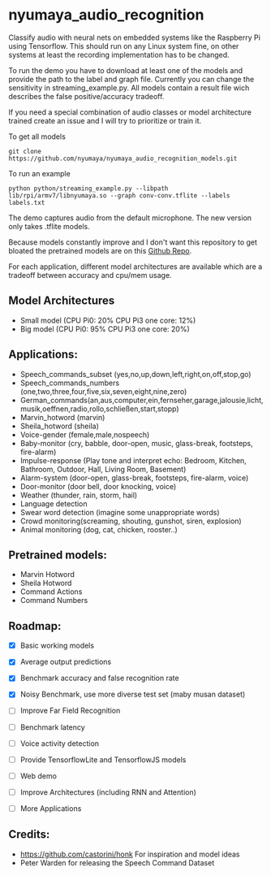 # nyumaya_audio_recognition
Classify audio with neural nets on embedded systems like the Raspberry Pi using Tensorflow. This should run on any Linux system fine, on other systems at least the recording implementation has to be changed.

To run the demo you have to download at least one of the models and provide the path to the label and graph file. Currently you can change the sensitivity in streaming_example.py. All models contain a result file wich describes the false positive/accuracy tradeoff. 

If you need a special combination of audio classes or model architecture trained create an issue and I will try to prioritize or train it.




To get all models

```
git clone https://github.com/nyumaya/nyumaya_audio_recognition_models.git
```
To run an example
```
python python/streaming_example.py --libpath lib/rpi/armv7/libnyumaya.so --graph conv-conv.tflite --labels labels.txt
```
The demo captures audio from the default microphone. The new version only takes .tflite models.

Because models constantly improve and I don't want this repository to get bloated the pretrained models are on this [Github Repo](https://github.com/nyumaya/nyumaya_audio_recognition_models).

For each application, different model architectures are available which are a tradeoff between accuracy and cpu/mem usage.

## Model Architectures
- Small model  (CPU Pi0: 20% CPU Pi3 one core: 12%)
- Big model    (CPU Pi0: 95% CPU Pi3 one core: 20%)


## Applications:
- Speech_commands_subset (yes,no,up,down,left,right,on,off,stop,go)
- Speech_commands_numbers (one,two,three,four,five,six,seven,eight,nine,zero)
- German_commands(an,aus,computer,ein,fernseher,garage,jalousie,licht,musik,oeffnen,radio,rollo,schließen,start,stopp)
- Marvin_hotword (marvin)
- Sheila_hotword (sheila)
- Voice-gender (female,male,nospeech)
- Baby-monitor (cry, babble, door-open, music, glass-break, footsteps, fire-alarm)
- Impulse-response (Play tone and interpret echo: Bedroom, Kitchen, Bathroom, Outdoor, Hall, Living Room, Basement)
- Alarm-system (door-open, glass-break, footsteps, fire-alarm, voice)
- Door-monitor (door bell, door knocking, voice)
- Weather (thunder, rain, storm, hail)
- Language detection
- Swear word detection (imagine some unappropriate words)
- Crowd monitoring(screaming, shouting, gunshot, siren, explosion)
- Animal monitoring (dog, cat, chicken, rooster..)

## Pretrained models:
- Marvin Hotword
- Sheila Hotword
- Command Actions
- Command Numbers

## Roadmap:
- [x] Basic working models
- [X] Average output predictions
- [X] Benchmark accuracy and false recognition rate
- [X] Noisy Benchmark, use more diverse test set (maby musan dataset)
- [ ] Improve Far Field Recognition
- [ ] Benchmark latency
- [ ] Voice activity detection
- [ ] Provide TensorflowLite and TensorflowJS models
- [ ] Web demo
- [ ] Improve Architectures (including RNN and Attention)
- [ ] More Applications 


## Credits:
- https://github.com/castorini/honk For inspiration and model ideas
- Peter Warden for releasing the Speech Command Dataset

